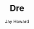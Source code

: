 ---
layout: video
title: Dre
client: Hewlett-Packard
author: Jay Howard
video_source: HP_TV_DRE_1920x1080.mov
credits:
  - Simon McQuoid, Director
  - Jay Howard, Producer
---